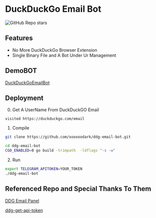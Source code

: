 # DuckDuckGo Email Bot

![GitHub Repo stars](https://img.shields.io/github/stars/xooxoodark/ddg-email-bot?style=social)

## Features

* No More DuckDuckGo Browser Extension
* Single Binary File and A Bot Under Ur Management

## DemoBOT

[DuckDuckGoEmailBot](https://t.me/duckduckgoemail_bot)

## Deployment

0. Get A UserName From DuckDuckGO Email

```
visited https://duckduckgo.com/email
```

1. Compile

```bash
git clone https://github.com/xooxoodark/ddg-email-bot.git

cd ddg-email-bot
CGO_ENABLED=0 go build -trimpath  -ldflags "-s -w"
```

2. Run

```bash
export TELEGRAM_APITOKEN=YOUR_TOKEN
./ddg-email-bot
```

## Referenced Repo and Special Thanks To Them

[DDG Email Panel](https://github.com/whatk233/ddg-email-panel)

[ddg-get-api-token](https://github.com/timedin-de/ddg-get-api-token)